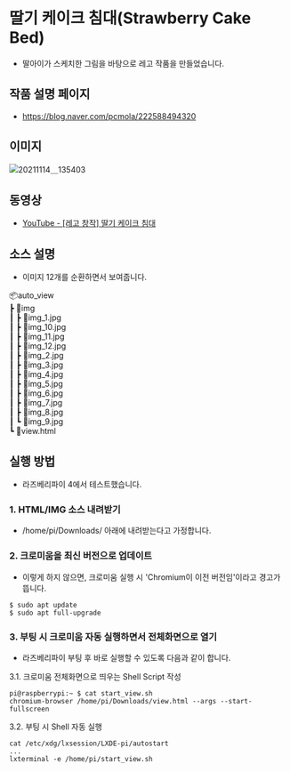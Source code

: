 # 딸기 케이크 침대(Strawberry Cake Bed)
- 딸아이가 스케치한 그림을 바탕으로 레고 작품을 만들었습니다.

## 작품 설명 페이지
- https://blog.naver.com/pcmola/222588494320

## 이미지
![20211114＿135403](https://github.com/pcmola/strawberry-cake-bed/assets/20479087/2f23e4d9-39f3-484c-82e9-ce9444ca1675)
 
## 동영상
- [YouTube - [레고 창작] 딸기 케이크 침대](https://youtu.be/0Gr8m8-oP4c)

## 소스 설명
- 이미지 12개를 순환하면서 보여줍니다.  

📦auto_view  
 ┣ 📂img  
 ┃ ┣ 📜img_1.jpg  
 ┃ ┣ 📜img_10.jpg  
 ┃ ┣ 📜img_11.jpg  
 ┃ ┣ 📜img_12.jpg  
 ┃ ┣ 📜img_2.jpg  
 ┃ ┣ 📜img_3.jpg  
 ┃ ┣ 📜img_4.jpg  
 ┃ ┣ 📜img_5.jpg  
 ┃ ┣ 📜img_6.jpg  
 ┃ ┣ 📜img_7.jpg  
 ┃ ┣ 📜img_8.jpg  
 ┃ ┗ 📜img_9.jpg  
 ┗ 📜view.html  


## 실행 방법
- 라즈베리파이 4에서 테스트했습니다.
   
### 1. HTML/IMG 소스 내려받기  
- /home/pi/Downloads/ 아래에 내려받는다고 가정합니다.

### 2. 크로미움을 최신 버전으로 업데이트  
- 이렇게 하지 않으면, 크로미움 실행 시 'Chromium이 이전 버전임'이라고 경고가 뜹니다.
```
$ sudo apt update
$ sudo apt full-upgrade
```

### 3. 부팅 시 크로미움 자동 실행하면서 전체화면으로 열기
- 라즈베리파이 부팅 후 바로 실행할 수 있도록 다음과 같이 합니다.

3.1. 크로미움 전체화면으로 띄우는 Shell Script 작성
```
pi@raspberrypi:~ $ cat start_view.sh 
chromium-browser /home/pi/Downloads/view.html --args --start-fullscreen
```  

3.2. 부팅 시 Shell 자동 실행  
```
cat /etc/xdg/lxsession/LXDE-pi/autostart
...
lxterminal -e /home/pi/start_view.sh
```

